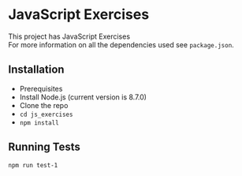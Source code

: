 # JavaScript Exercises
This project has JavaScript Exercises  
For more information on all the dependencies used see `package.json`.

## Installation

* Prerequisites
* Install Node.js (current version is 8.7.0)
* Clone the repo
* `cd js_exercises`
* `npm install` 
  
## Running Tests
`npm run test-1`